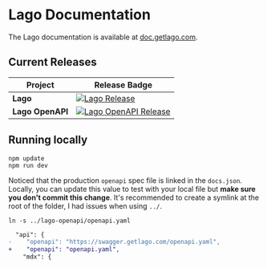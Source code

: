 # Lago Documentation

The Lago documentation is available at [doc.getlago.com](https://doc.getlago.com/docs/api/intro).

## Current Releases

| Project            | Release Badge                                                                                       |
|--------------------|-----------------------------------------------------------------------------------------------------|
| **Lago**           | [![Lago Release](https://img.shields.io/github/v/release/getlago/lago)](https://github.com/getlago/lago/releases) |
| **Lago OpenAPI**     | [![Lago OpenAPI Release](https://img.shields.io/github/v/release/getlago/lago-openapi)](https://github.com/getlago/lago-openapi/releases) |

## Running locally

```shell
npm update
npm run dev
```

Noticed that the production `openapi` spec file is linked in the `docs.json`. Locally, you can update this value
to test with your local file but **make sure you don't commit this change**. It's recommended to create a symlink
at the root of the folder, I had issues when using `../`.

```shell
ln -s ../lago-openapi/openapi.yaml
```

```diff
  "api": {
-    "openapi": "https://swagger.getlago.com/openapi.yaml",
+    "openapi": "openapi.yaml",
    "mdx": {
```
